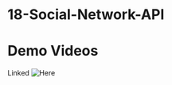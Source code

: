 # 18-Social-Network-API

# Demo Videos

Linked ![Here](https://drive.google.com/drive/u/0/folders/1r6ao1Lp-J4nqSgq7Ed2hIJyEod-wdDXE)
